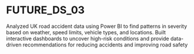 # FUTURE_DS_03
Analyzed UK road accident data using Power BI to find patterns in severity based on weather, speed limits, vehicle types, and locations. Built interactive dashboards to uncover high-risk conditions and provide data-driven recommendations for reducing accidents and improving road safety
